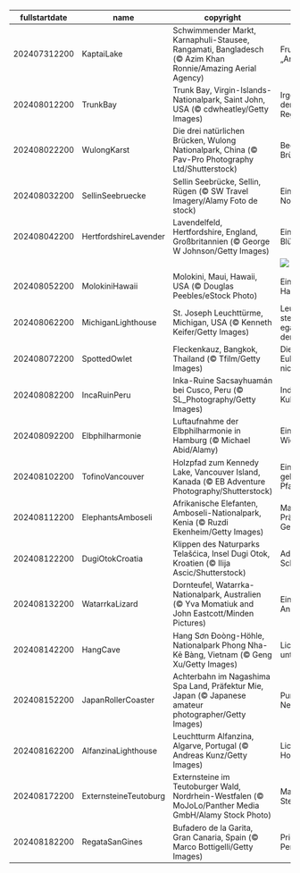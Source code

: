 |fullstartdate|name|copyright|title|image|
|--|--|--|--|--|
202407312200|KaptaiLake|Schwimmender Markt, Karnaphuli-Stausee, Rangamati, Bangladesch (© Azim Khan Ronnie/Amazing Aerial Agency)|Fruchtige „Ange-Boote”|![](/de-DE/2024/08/202407312200KaptaiLake.jpg)|
202408012200|TrunkBay|Trunk Bay, Virgin-Islands-Nationalpark, Saint John, USA (© cdwheatley/Getty Images)|Irgendwo unter dem Regenbogen|![](/de-DE/2024/08/202408012200TrunkBay.jpg)|
202408022200|WulongKarst|Die drei natürlichen Brücken, Wulong Nationalpark, China (© Pav-Pro Photography Ltd/Shutterstock)|Beeindruckende Brücken|![](/de-DE/2024/08/202408022200WulongKarst.jpg)|
202408032200|SellinSeebruecke|Sellin Seebrücke, Sellin, Rügen (© SW Travel Imagery/Alamy Foto de stock)|Ein echtes Nordlicht|![](/de-DE/2024/08/202408032200SellinSeebruecke.jpg)|
202408042200|HertfordshireLavender|Lavendelfeld, Hertfordshire, England, Großbritannien (© George W Johnson/Getty Images)|Ein violettes Blütenmeer|![](/de-DE/2024/08/202408042200HertfordshireLavender.jpg)|
||||![](/de-DE/2024/08/.jpg)|
202408052200|MolokiniHawaii|Molokini, Maui, Hawaii, USA (© Douglas Peebles/eStock Photo)|Eine malerische Halbmondinsel|![](/de-DE/2024/08/202408052200MolokiniHawaii.jpg)|
202408062200|MichiganLighthouse|St. Joseph Leuchttürme, Michigan, USA (© Kenneth Keifer/Getty Images)|Leuchttürme stehen fest, egal wie stark der Sturm ist|![](/de-DE/2024/08/202408062200MichiganLighthouse.jpg)|
202408072200|SpottedOwlet|Fleckenkauz, Bangkok, Thailand (© Tfilm/Getty Images)|Diese kleine Eule lässt sich nichts entgehen|![](/de-DE/2024/08/202408072200SpottedOwlet.jpg)|
202408082200|IncaRuinPeru|Inka-Ruine Sacsayhuamán bei Cusco, Peru (© SL_Photography/Getty Images)|Indigene Kulturschätze|![](/de-DE/2024/08/202408082200IncaRuinPeru.jpg)|
202408092200|Elbphilharmonie|Luftaufnahme der Elbphilharmonie in Hamburg (© Michael Abid/Alamy)|Eine kulturelle Wiedergeburt|![](/de-DE/2024/08/202408092200Elbphilharmonie.jpg)|
202408102200|TofinoVancouver|Holzpfad zum Kennedy Lake, Vancouver Island, Kanada (© EB Adventure Photography/Shutterstock)|Ein geheimnisvoller Pfad|![](/de-DE/2024/08/202408102200TofinoVancouver.jpg)|
202408112200|ElephantsAmboseli|Afrikanische Elefanten, Amboseli-Nationalpark, Kenia (© Ruzdi Ekenheim/Getty Images)|Majestätische Präsenz in Gefahr|![](/de-DE/2024/08/202408112200ElephantsAmboseli.jpg)|
202408122200|DugiOtokCroatia|Klippen des Naturparks Telašćica, Insel Dugi Otok, Kroatien (© Ilija Ascic/Shutterstock)|Adriatische Schönheit|![](/de-DE/2024/08/202408122200DugiOtokCroatia.jpg)|
202408132200|WatarrkaLizard|Dornteufel, Watarrka-Nationalpark, Australien (© Yva Momatiuk and John Eastcott/Minden Pictures)|Eine stachelige Angelegenheit|![](/de-DE/2024/08/202408132200WatarrkaLizard.jpg)|
202408142200|HangCave|Hang Sơn Đoòng-Höhle, Nationalpark Phong Nha-Kẻ Bàng, Vietnam (© Geng Xu/Getty Images)|Lichtspiele unter der Erde|![](/de-DE/2024/08/202408142200HangCave.jpg)|
202408152200|JapanRollerCoaster|Achterbahn im Nagashima Spa Land, Präfektur Mie, Japan (© Japanese amateur photographer/Getty Images)|Purer Nervenkitzel|![](/de-DE/2024/08/202408152200JapanRollerCoaster.jpg)|
202408162200|AlfanzinaLighthouse|Leuchtturm Alfanzina, Algarve, Portugal (© Andreas Kunz/Getty Images)|Licht am Horizont|![](/de-DE/2024/08/202408162200AlfanzinaLighthouse.jpg)|
202408172200|ExternsteineTeutoburg|Externsteine im Teutoburger Wald, Nordrhein-Westfalen (© MoJoLo/Panther Media GmbH/Alamy Stock Photo)|Magische Steinzeitfelsen|![](/de-DE/2024/08/202408172200ExternsteineTeutoburg.jpg)|
202408182200|RegataSanGines|Bufadero de la Garita, Gran Canaria, Spain (© Marco Bottigelli/Getty Images)|Prickelnde Performance|![](/de-DE/2024/08/202408182200RegataSanGines.jpg)|
